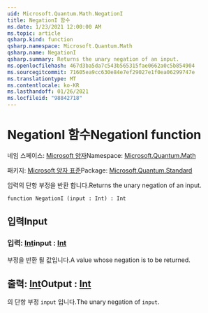 ```yaml
---
uid: Microsoft.Quantum.Math.NegationI
title: NegationI 함수
ms.date: 1/23/2021 12:00:00 AM
ms.topic: article
qsharp.kind: function
qsharp.namespace: Microsoft.Quantum.Math
qsharp.name: NegationI
qsharp.summary: Returns the unary negation of an input.
ms.openlocfilehash: 467d3ba5da7c543b565315fae0662a0c5b854904
ms.sourcegitcommit: 71605ea9cc630e84e7ef29027e1f0ea06299747e
ms.translationtype: MT
ms.contentlocale: ko-KR
ms.lasthandoff: 01/26/2021
ms.locfileid: "98842718"
---
```

# <a name="negationi-function"></a><span data-ttu-id="51cb2-102">NegationI 함수</span><span class="sxs-lookup"><span data-stu-id="51cb2-102">NegationI function</span></span>

<span data-ttu-id="51cb2-103">네임 스페이스: [Microsoft 양자](xref:Microsoft.Quantum.Math)</span><span class="sxs-lookup"><span data-stu-id="51cb2-103">Namespace: [Microsoft.Quantum.Math](xref:Microsoft.Quantum.Math)</span></span>

<span data-ttu-id="51cb2-104">패키지: [Microsoft 양자 표준](https://nuget.org/packages/Microsoft.Quantum.Standard)</span><span class="sxs-lookup"><span data-stu-id="51cb2-104">Package: [Microsoft.Quantum.Standard](https://nuget.org/packages/Microsoft.Quantum.Standard)</span></span>


<span data-ttu-id="51cb2-105">입력의 단항 부정을 반환 합니다.</span><span class="sxs-lookup"><span data-stu-id="51cb2-105">Returns the unary negation of an input.</span></span>

```qsharp
function NegationI (input : Int) : Int
```


## <a name="input"></a><span data-ttu-id="51cb2-106">입력</span><span class="sxs-lookup"><span data-stu-id="51cb2-106">Input</span></span>

### <a name="input--int"></a><span data-ttu-id="51cb2-107">입력: [Int](xref:microsoft.quantum.lang-ref.int)</span><span class="sxs-lookup"><span data-stu-id="51cb2-107">input : [Int](xref:microsoft.quantum.lang-ref.int)</span></span>

<span data-ttu-id="51cb2-108">부정을 반환 될 값입니다.</span><span class="sxs-lookup"><span data-stu-id="51cb2-108">A value whose negation is to be returned.</span></span>



## <a name="output--int"></a><span data-ttu-id="51cb2-109">출력: [Int](xref:microsoft.quantum.lang-ref.int)</span><span class="sxs-lookup"><span data-stu-id="51cb2-109">Output : [Int](xref:microsoft.quantum.lang-ref.int)</span></span>

<span data-ttu-id="51cb2-110">의 단항 부정 `input` 입니다.</span><span class="sxs-lookup"><span data-stu-id="51cb2-110">The unary negation of `input`.</span></span>